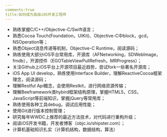 ```yaml
---
comments:true
title:如何成为高级iOS开发工程师
---
```


- 熟练掌握C/C++/Objective-C/Swift语言；
- 熟悉Cocoa Touch(Foundation，UIKit)、Objective-C中block，gcd，NSOperation等；
- 熟悉Object消息传递等机制，Objective-C Runtime，阅读源码；
- 熟练使用大部分iOS平台常用库，开源库（AFNetworking，SDWebImage，fmdb），开源控件（EGOTableViewPullRefresh，MRProgress）；
- 关注Github上iOS平台上开源项目最近趋势，尝试fork一些著名开源库；
- iOS App UI develop，熟练使用Interface Builder，理解ReactiveCocoa框架理念，阅读源码；
- 理解Restful Api概念，会使用Restkit，进行网络资源传输；
- 理解Beeframework类hybird框架结构原理，掌握HTML5，CSS，JavaScript等前端知识，掌握jQuery等常用库；
- 熟练使用各种工具debug，调试应用性能；
- 使用Git进行版本控制管理；
- 研究每年WWDC上推荐的最近方法技术，对代码进行重构升级；
- 阅读iOS开发书籍，开发者博客（objc.io/shipster.com）；
- 计算机基础知识扎实（计算机结构，数据结构，算法）
